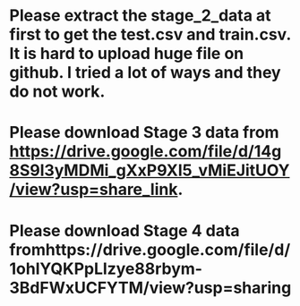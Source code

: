 # Please extract the stage_2_data at first to get the test.csv and train.csv. It is hard to upload huge file on github. I tried a lot of ways and they do not work.
# Please download Stage 3 data from https://drive.google.com/file/d/14g8S9l3yMDMi_gXxP9XI5_vMiEJitUOY/view?usp=share_link. 
# Please download Stage 4 data fromhttps://drive.google.com/file/d/1ohlYQKPpLlzye88rbym-3BdFWxUCFYTM/view?usp=sharing

